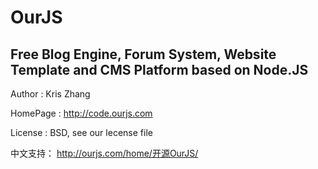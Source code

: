 OurJS
====

Free Blog Engine, Forum System, Website Template and CMS Platform based on Node.JS
----

Author   : Kris Zhang

HomePage : http://code.ourjs.com

License  : BSD, see our lecense file

中文支持： http://ourjs.com/home/开源OurJS/
